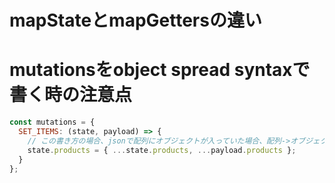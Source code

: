 # mapStateとmapGettersの違い

# mutationsをobject spread syntaxで書く時の注意点
```js
const mutations = {
  SET_ITEMS: (state, payload) => {
    // この書き方の場合、jsonで配列にオブジェクトが入っていた場合、配列->オブジェクトに変わってしまう
    state.products = { ...state.products, ...payload.products };
  }
};
```
